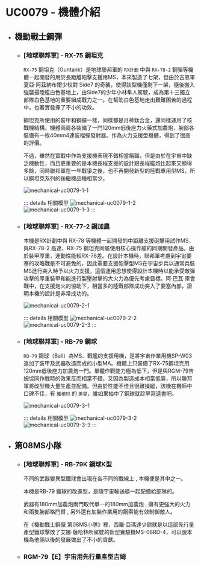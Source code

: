 # UC0079 - 機體介紹

- ## 機動戰士鋼彈
  - ### [地球聯邦軍] - RX-75 鋼坦克
    `RX-75` 鋼坦克（Guntank）是地球聯邦軍的 `RX計劃` 中與 `RX-78-2` 鋼彈等機體一起開發的用於長距離砲擊支援用MS，本來製造了七架，但由於吉恩軍夏亞·阿茲納布爾少校對 Side7 的奇襲，使得該型機僅剩下一架，隨後搬入強襲揚陸艦白色基地上，由Side7的少年小林隼人駕駛，成為第十三獨立部隊白色基地的重要組成戰力之一。在幫助白色基地走出艱難困苦的過程中，也著實發揮了不小的功效。

    鋼坦克所使用的裝甲和鋼彈一樣，同樣都是月神鈦合金，還同樣運用了核戰機結構。機體兩肩各裝備了一門120mm低後座力火藥式加農炮，腕部各裝備有一枚40mm4連裝榴彈發射器。作為火力支援型機體，得到了很高的評價。

    不過，雖然在實戰中作為支援機表現不錯相當稱職，但是由於在宇宙中缺乏機動性，而且更重要的是本機長程支援的設計跟長程艦炮比起來又顯得多餘，同時聯邦軍在一年戰爭之後，也不再開發新型的陸戰專用型MS，所以鋼坦克系列的後繼機品種相當少。
    
    ![mechanical-uc0079-1-1](/images/mechanical/uc0079/mechanical-uc0079-1-1.jpg)
    
    ::: details 相關模型
    ![mechanical-uc0079-1-2](/images/mechanical/uc0079/mechanical-uc0079-1-2.jpg)
    ![mechanical-uc0079-1-3](/images/mechanical/uc0079/mechanical-uc0079-1-3.jpeg)
    :::

  - ### [地球聯邦軍] - RX-77-2 鋼加農
    本機是RX計劃中與 RX-78 等機體一起開發的中距離支援砲擊用試作MS，與RX-78-2 高達、RX-75 鋼坦克同屬使用核心操作艙的同期開發產品。由於裝甲厚重，運動性能較RX-78差。在設計本機時，聯邦軍考慮到宇宙要塞的攻略戰是不可避免的，因此需要支援砲擊型MS在宇宙步兵以通常兵裝MS進行突入時予以火力支援，這個運用思想使得設計本機時以能承受敵彈攻擊的厚重裝甲和能進行製壓射擊的大火力為優先考慮目標。阿·巴瓦·庫會戰中，在支援炮火的協助下，相當多的陸戰部隊成功突入了要塞內部，證明本機的設計是非常成功的。

    ![mechanical-uc0079-2-1](/images/mechanical/uc0079/mechanical-uc0079-2-1.jpg)

    ::: details 相關模型
    ![mechanical-uc0079-2-2](/images/mechanical/uc0079/mechanical-uc0079-2-2.jpg)
    ![mechanical-uc0079-2-3](/images/mechanical/uc0079/mechanical-uc0079-2-3.jpg)
    :::

  - ### [地球聯邦軍] - RB-79 鋼球
    `RB-79` 鋼球（Ball）為MS、戰艦的支援用機，是將宇宙作業用機SP-W03追加了裝甲及武器改造而成的小型MA。機體上只裝備了RX-75鋼坦克用120mm低後座力加農炮一門。單體作戰能力極為低下，但是與RGM-79吉姆協同作戰時的效果反而相當不錯，又因為製造成本相當低廉，所以聯邦軍將改型機大量生產並配備。但由於性能不佳且很難操縱，該機在機師中口碑不佳，有 `鐵棺材` 的 `美譽`，誰如果抽中了鋼球就趁早寫遺書吧。

    ![mechanical-uc0079-3-1](/images/mechanical/uc0079/mechanical-uc0079-3-1.jpg)

    ::: details 相關模型
    ![mechanical-uc0079-3-2](/images/mechanical/uc0079/mechanical-uc0079-3-2.jpg)
    ![mechanical-uc0079-3-3](/images/mechanical/uc0079/mechanical-uc0079-3-3.jpeg)
    :::

- ## 第08MS小隊
  - ### [地球聯邦軍] - RB-79K 鋼球K型
    不同的武器變異型鐵球會出現在各不同的戰線上 , 本機便是其中之一。

    本機是RB-79 鐵球的改進型，是隨宇宙輸送艇一起配備給部隊的。

    武器有180mm加農炮兩門取代單一的180mm加農炮 , 擁有更強大的火力和兩隻腕部格鬥臂 , 另外還有加裝作業用的鋼索能有效制御敵人。

    在《機動戰士鋼彈 第08MS小隊》裡，西羅·亞瑪達少尉就是以這部先行量產型鐵球擊敗了艾娜·薩哈林所駕駛的新型實驗機MS-06RD-4，可以說本機為他倆以後的發展做出了不小的貢獻。
  - ### RGM-79【E】宇宙用先行量產型吉姆
